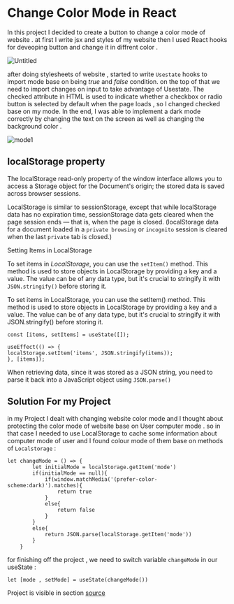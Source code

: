 # Change Color Mode in React

In this project I decided to create a button to change a color mode of website . at first I write jsx and styles of my website then I used React hooks for deveoping button and change it in diffrent color . 

![Untitled](https://github.com/user-attachments/assets/56791d84-9f24-422a-a624-7f7367473f50)

after doing stylesheets of website , started to write `Usestate` hooks to import mode base on being _true_ and _false_ condition. on the top of that we need to import changes on input to take advantage of Usestate. 
The checked attribute in HTML is used to indicate whether a checkbox or radio button is selected by default when the page loads , so I changed checked base on my mode.
In the end, I was able to implement a dark mode correctly by changing the text on the screen as well as changing the background color .

![mode1](https://github.com/user-attachments/assets/cd5f38cc-4f71-43a8-bf80-4a08514b49cd)



## localStorage property
The localStorage read-only property of the window interface allows you to access a Storage object for the Document's origin; the stored data is saved across browser sessions.

LocalStorage is similar to sessionStorage, except that while localStorage data has no expiration time, sessionStorage data gets cleared when the page session ends — that is, when the page is closed. (localStorage data for a document loaded in a `private browsing` or `incognito` session is cleared when the last `private` tab is closed.)

Setting Items in LocalStorage

To set items in _LocalStorage_, you can use the `setItem()` method. This method is used to store objects in LocalStorage by providing a key and a value. The value can be of any data type, but it's crucial to stringify it with `JSON.stringify()` before storing it.

To set items in LocalStorage, you can use the setItem() method. This method is used to store objects in LocalStorage by providing a key and a value. The value can be of any data type, but it's crucial to stringify it with JSON.stringify() before storing it.
```
const [items, setItems] = useState([]);

useEffect(() => {
localStorage.setItem('items', JSON.stringify(items));
}, [items]);
```
When retrieving data, since it was stored as a JSON string, you need to parse it back into a JavaScript object using `JSON.parse()`

## Solution For my Project

in my Project I dealt with changing website color mode and I thought about protecting the color mode of website base on User computer mode . so in that case I needed to use LocalStorage to cache some information about computer mode of user and I found colour mode of them base on methods of `Localstorage` : 
```
let changeMode = () => {
        let initialMode = localStorage.getItem('mode')
        if(initialMode == null){
            if(window.matchMedia('(prefer-color-scheme:dark)').matches){
                return true
            }
            else{
                return false
            }
        }
        else{
            return JSON.parse(localStorage.getItem('mode'))
        }
    }
```

for finishing off the project , we need to switch variable `changeMode` in our useState  :
```
let [mode , setMode] = useState(changeMode())
 ```


Project is visible in section [source](https://github.com/aiaaee/Change-Color-Mode-React/tree/main/ColorMode)
